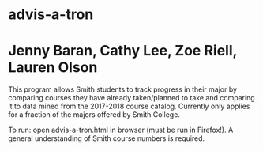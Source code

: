 # advis-a-tron
# Jenny Baran, Cathy Lee, Zoe Riell, Lauren Olson

This program allows Smith students to track progress in their major by comparing courses they have already taken/planned to take and comparing it to data mined from the 2017-2018 course catalog. Currently only applies for a fraction of the majors offered by Smith College.

To run: open advis-a-tron.html in browser (must be run in Firefox!). A general understanding of Smith course numbers is required.

